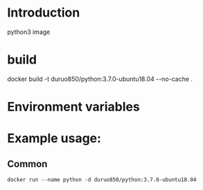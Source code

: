 # Introduction

python3 image

# build

docker build -t duruo850/python:3.7.0-ubuntu18.04 --no-cache .


# Environment variables


# Example usage: 

## Common


```
docker run --name python -d duruo850/python:3.7.0-ubuntu18.04 
```

